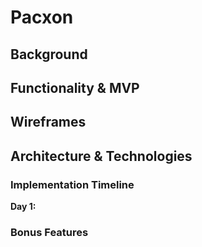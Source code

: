 # Pacxon

## Background

## Functionality & MVP

## Wireframes

## Architecture & Technologies

### Implementation Timeline

**Day 1:**

### Bonus Features
